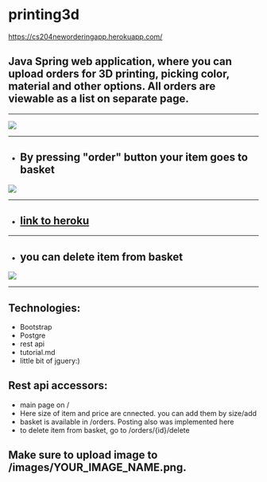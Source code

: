 # printing3d
https://cs204neworderingapp.herokuapp.com/
## Java Spring web application, where you can upload orders for 3D printing, picking color, material and other options. All orders are viewable as a list on separate page.
****
![](https://imgur.com/uPnfudk.jpg)
****
* ## By pressing "order" button your item goes to basket
![](https://imgur.com/8o4qStl.jpg)
****
* ## [link to heroku](https://cs204neworderingapp.herokuapp.com/)
****
* ## you can delete item from basket
![](https://imgur.com/Nlm5cAv.jpg)
****
## Technologies:
* Bootstrap
* Postgre
* rest api
* tutorial.md
* little bit of jguery:)
## Rest api accessors:
- main page on /
- Here size of item and price are cnnected. you can add them by size/add
- basket is available in /orders. Posting also was implemented here
- to delete item from basket, go to /orders/{id}/delete
## Make sure to upload image to /images/YOUR_IMAGE_NAME.png. 
